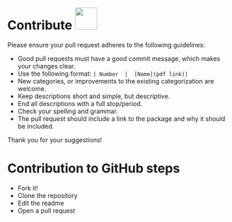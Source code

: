 # Contribute <img src="https://github.com/fleakos/Fleak/blob/main/images/image.png" width="50">

Please ensure your pull request adheres to the following guidelines:

- Good pull requests must have a good commit message, which makes your changes clear.
- Use the following format: `| Number  |  [Name](pdf link)|`
- New categories, or improvements to the existing categorization are welcome.
- Keep descriptions short and simple, but descriptive.
- End all descriptions with a full stop/period.
- Check your spelling and grammar.
- The pull request should include a link to the package and why it should be included.


Thank you for your suggestions!

# Contribution to GitHub steps

- Fork it!
- Clone the repository
- Edit the readme
- Open a pull request